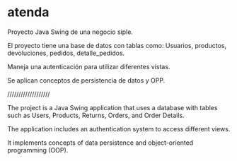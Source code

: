 # atenda

Proyecto Java Swing de una negocio siple.

El proyecto tiene una base de datos con tablas como: Usuarios, productos, devoluciones, pedidos, detalle_pedidos.

Maneja una autenticación para utilizar diferentes vistas.

Se aplican conceptos de persistencia de datos y OPP.

///////////////////

The project is a Java Swing application that uses a database with tables such as Users, Products, Returns, Orders, and Order Details.

The application includes an authentication system to access different views.

It implements concepts of data persistence and object-oriented programming (OOP).
